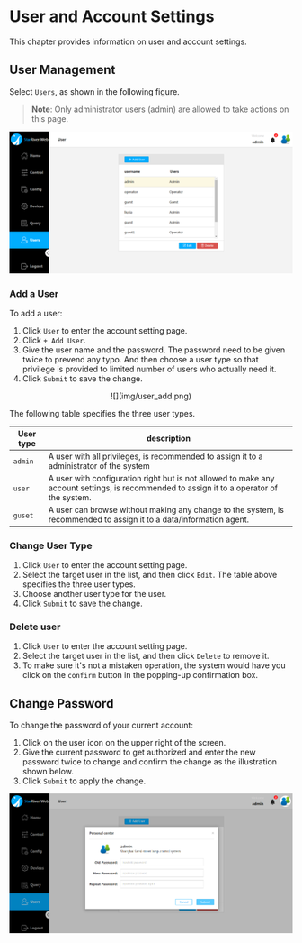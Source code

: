 # User and Account Settings

This chapter provides information on user and account settings.

## User Management

Select `Users`, as shown in the following figure. 

> **Note**: Only administrator users (admin) are allowed to take actions on this page.

<div style="text-align:center">

![](img/user.png)

</div>

### Add a User

To add a user:

1. Click `User` to enter the account setting page.
2. Click `+ Add User`.
3. Give the user name and the password. The password need to be given twice to prevend any typo. And then choose a user type so that privilege is provided to limited number of users who actually need it.
4. Click `Submit` to save the change.

  <div style="text-align:center">  ![](img/user_add.png)

   </div>

The following table specifies the three user types.

| User type | description                              |
| --------- | ---------------------------------------- |
| `admin`   | A user with all privileges, is recommended to assign it to a administrator of the system |
| `user`    | A user with configuration right but is not allowed to make any account settings, is recommended to assign it to a operator of the system. |
| `guset`   | A user can browse without making any change to the system, is recommended to assign it to a data/information agent. |

### Change User Type

1. Click `User` to enter the account setting page.
2. Select the target user in the list, and then click `Edit`. The table above specifies the three user types.
3. Choose another user type for the user.
4. Click `Submit` to save the change.

### Delete user 

1. Click `User` to enter the account setting page.
2. Select the target user in the list, and then click `Delete` to remove it.
3. To make sure it's not a mistaken operation, the system would have you click on the  `confirm` button in the popping-up confirmation box.

## Change Password

To change the password of your current account:

1. Click on the user icon on the upper right of the screen.
2. Give the current password to get authorized and enter the new password twice to change and confirm the change as the illustration shown below.
3. Click `Submit` to apply the change.

<div style="text-align:center">

![](img/user_password.png)

</div>
